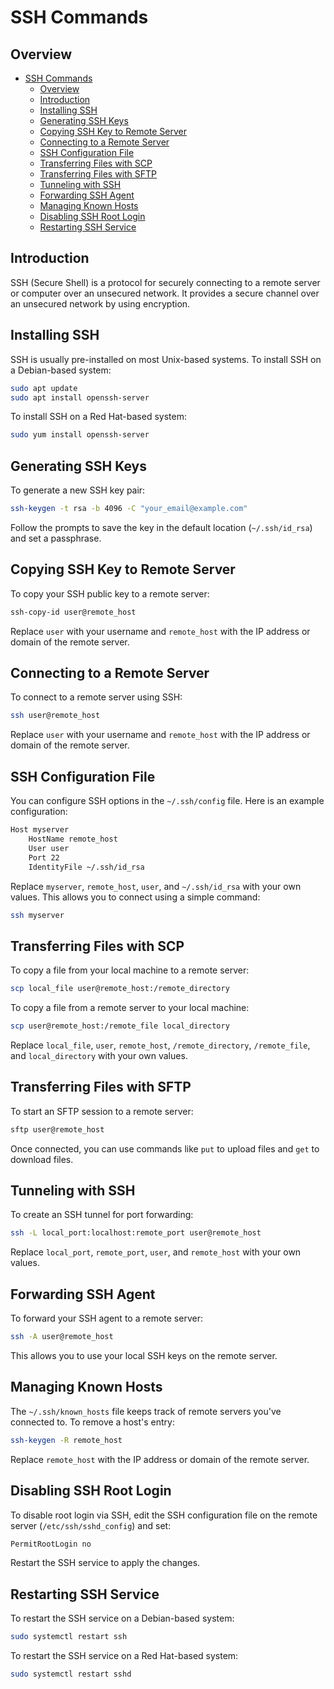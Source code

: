 # SSH Commands

## Overview
- [SSH Commands](#ssh-commands)
  - [Overview](#overview)
  - [Introduction](#introduction)
  - [Installing SSH](#installing-ssh)
  - [Generating SSH Keys](#generating-ssh-keys)
  - [Copying SSH Key to Remote Server](#copying-ssh-key-to-remote-server)
  - [Connecting to a Remote Server](#connecting-to-a-remote-server)
  - [SSH Configuration File](#ssh-configuration-file)
  - [Transferring Files with SCP](#transferring-files-with-scp)
  - [Transferring Files with SFTP](#transferring-files-with-sftp)
  - [Tunneling with SSH](#tunneling-with-ssh)
  - [Forwarding SSH Agent](#forwarding-ssh-agent)
  - [Managing Known Hosts](#managing-known-hosts)
  - [Disabling SSH Root Login](#disabling-ssh-root-login)
  - [Restarting SSH Service](#restarting-ssh-service)

## Introduction

SSH (Secure Shell) is a protocol for securely connecting to a remote server or computer over an unsecured network. It provides a secure channel over an unsecured network by using encryption.

## Installing SSH

SSH is usually pre-installed on most Unix-based systems. To install SSH on a Debian-based system:

```sh
sudo apt update
sudo apt install openssh-server
```

To install SSH on a Red Hat-based system:

```sh
sudo yum install openssh-server
```

## Generating SSH Keys

To generate a new SSH key pair:

```sh
ssh-keygen -t rsa -b 4096 -C "your_email@example.com"
```

Follow the prompts to save the key in the default location (`~/.ssh/id_rsa`) and set a passphrase.

## Copying SSH Key to Remote Server

To copy your SSH public key to a remote server:

```sh
ssh-copy-id user@remote_host
```

Replace `user` with your username and `remote_host` with the IP address or domain of the remote server.

## Connecting to a Remote Server

To connect to a remote server using SSH:

```sh
ssh user@remote_host
```

Replace `user` with your username and `remote_host` with the IP address or domain of the remote server.

## SSH Configuration File

You can configure SSH options in the `~/.ssh/config` file. Here is an example configuration:

```sh
Host myserver
    HostName remote_host
    User user
    Port 22
    IdentityFile ~/.ssh/id_rsa
```

Replace `myserver`, `remote_host`, `user`, and `~/.ssh/id_rsa` with your own values. This allows you to connect using a simple command:

```sh
ssh myserver
```

## Transferring Files with SCP

To copy a file from your local machine to a remote server:

```sh
scp local_file user@remote_host:/remote_directory
```

To copy a file from a remote server to your local machine:

```sh
scp user@remote_host:/remote_file local_directory
```

Replace `local_file`, `user`, `remote_host`, `/remote_directory`, `/remote_file`, and `local_directory` with your own values.

## Transferring Files with SFTP

To start an SFTP session to a remote server:

```sh
sftp user@remote_host
```

Once connected, you can use commands like `put` to upload files and `get` to download files.

## Tunneling with SSH

To create an SSH tunnel for port forwarding:

```sh
ssh -L local_port:localhost:remote_port user@remote_host
```

Replace `local_port`, `remote_port`, `user`, and `remote_host` with your own values.

## Forwarding SSH Agent

To forward your SSH agent to a remote server:

```sh
ssh -A user@remote_host
```

This allows you to use your local SSH keys on the remote server.

## Managing Known Hosts

The `~/.ssh/known_hosts` file keeps track of remote servers you've connected to. To remove a host's entry:

```sh
ssh-keygen -R remote_host
```

Replace `remote_host` with the IP address or domain of the remote server.

## Disabling SSH Root Login

To disable root login via SSH, edit the SSH configuration file on the remote server (`/etc/ssh/sshd_config`) and set:

```sh
PermitRootLogin no
```

Restart the SSH service to apply the changes.

## Restarting SSH Service

To restart the SSH service on a Debian-based system:

```sh
sudo systemctl restart ssh
```

To restart the SSH service on a Red Hat-based system:

```sh
sudo systemctl restart sshd
```